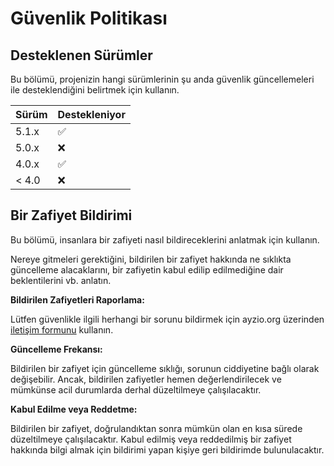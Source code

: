 # Güvenlik Politikası

## Desteklenen Sürümler

Bu bölümü, projenizin hangi sürümlerinin şu anda güvenlik güncellemeleri ile desteklendiğini belirtmek için kullanın.

| Sürüm   | Destekleniyor       |
| ------- | ------------------ |
| 5.1.x   | :white_check_mark: |
| 5.0.x   | :x:                |
| 4.0.x   | :white_check_mark: |
| < 4.0   | :x:                |

## Bir Zafiyet Bildirimi

Bu bölümü, insanlara bir zafiyeti nasıl bildireceklerini anlatmak için kullanın.

Nereye gitmeleri gerektiğini, bildirilen bir zafiyet hakkında ne sıklıkta güncelleme alacaklarını, bir zafiyetin kabul edilip edilmediğine dair beklentilerini vb. anlatın.

**Bildirilen Zafiyetleri Raporlama:**

Lütfen güvenlikle ilgili herhangi bir sorunu bildirmek için ayzio.org üzerinden [iletişim formunu](https://ayzio.org/iletisim) kullanın.

**Güncelleme Frekansı:**

Bildirilen bir zafiyet için güncelleme sıklığı, sorunun ciddiyetine bağlı olarak değişebilir. Ancak, bildirilen zafiyetler hemen değerlendirilecek ve mümkünse acil durumlarda derhal düzeltilmeye çalışılacaktır.

**Kabul Edilme veya Reddetme:**

Bildirilen bir zafiyet, doğrulandıktan sonra mümkün olan en kısa sürede düzeltilmeye çalışılacaktır. Kabul edilmiş veya reddedilmiş bir zafiyet hakkında bilgi almak için bildirimi yapan kişiye geri bildirimde bulunulacaktır.

